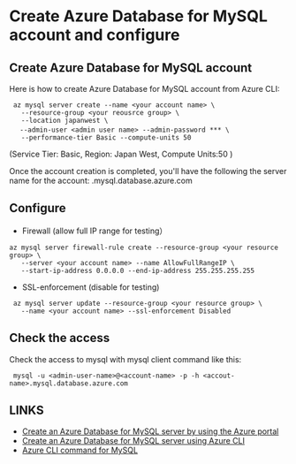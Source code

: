 # Create Azure Database for MySQL account and configure

## Create Azure Database for MySQL account

Here is how to create Azure Database for MySQL account from Azure CLI:
```
 az mysql server create --name <your account name> \
   --resource-group <your reousrce group> \
   --location japanwest \
　 --admin-user <admin user name> --admin-password *** \
   --performance-tier Basic --compute-units 50
```
(Service Tier: Basic, Region: Japan West, Compute Units:50 )

Once the account creation is completed, you'll have the following the server name for the account:
<youraccoutname>.mysql.database.azure.com

## Configure

- Firewall (allow full IP range for testing）
```
az mysql server firewall-rule create --resource-group <your resource group> \
   --server <your account name> --name AllowFullRangeIP \
   --start-ip-address 0.0.0.0 --end-ip-address 255.255.255.255
```

- SSL-enforcement (disable for testing)
```
 az mysql server update --resource-group <your resource group> \
   --name <your account name> --ssl-enforcement Disabled
```

## Check the access

Check the access to mysql with mysql client command like this:
```
 mysql -u <admin-user-name>@<account-name> -p -h <accout-name>.mysql.database.azure.com
```

## LINKS
- [Create an Azure Database for MySQL server by using the Azure portal](https://docs.microsoft.com/en-us/azure/mysql/quickstart-create-mysql-server-database-using-azure-portal)
- [Create an Azure Database for MySQL server using Azure CLI](https://docs.microsoft.com/en-us/azure/mysql/quickstart-create-mysql-server-database-using-azure-cli)
- [Azure CLI command for MySQL](https://docs.microsoft.com/en-us/cli/azure/mysql
)
